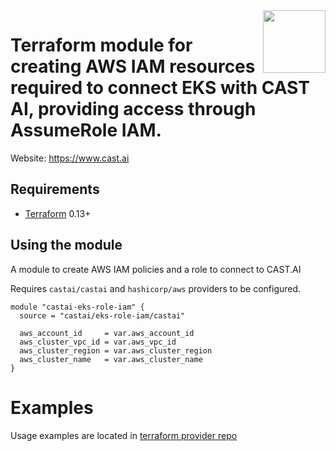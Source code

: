 <a href="https://cast.ai">
    <img src="https://cast.ai/wp-content/themes/cast/img/cast-logo-dark-blue.svg" align="right" height="100" />
</a>

Terraform module for creating AWS IAM resources required to connect EKS with CAST AI, providing access through AssumeRole IAM.
==================


Website: https://www.cast.ai

Requirements
------------

- [Terraform](https://www.terraform.io/downloads.html) 0.13+

Using the module
------------

A module to create AWS IAM policies and a role to connect to CAST.AI

Requires `castai/castai` and `hashicorp/aws` providers to be configured.

```hcl
module "castai-eks-role-iam" {
  source = "castai/eks-role-iam/castai"

  aws_account_id     = var.aws_account_id
  aws_cluster_vpc_id = var.aws_vpc_id
  aws_cluster_region = var.aws_cluster_region
  aws_cluster_name   = var.aws_cluster_name
}
```

# Examples

Usage examples are located in [terraform provider repo](https://github.com/castai/terraform-provider-castai/tree/master/examples/eks)
